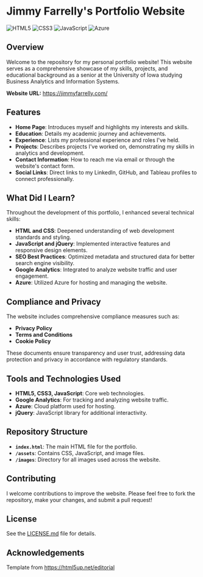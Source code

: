 # Jimmy Farrelly's Portfolio Website
![HTML5](https://img.shields.io/badge/HTML5-E34F26?style=for-the-badge&logo=html5&logoColor=white)
![CSS3](https://img.shields.io/badge/CSS3-1572B6?style=for-the-badge&logo=css3&logoColor=white)
![JavaScript](https://img.shields.io/badge/JavaScript-F7DF1E?style=for-the-badge&logo=javascript&logoColor=black)
![Azure](https://img.shields.io/badge/Azure-0078D4?style=for-the-badge&logo=microsoftazure&logoColor=white)

## Overview

Welcome to the repository for my personal portfolio website! This website serves as a comprehensive showcase of my skills, projects, and educational background as a senior at the University of Iowa studying Business Analytics and Information Systems.

**Website URL:** https://jimmyfarrelly.com/

## Features

- **Home Page**: Introduces myself and highlights my interests and skills.
- **Education**: Details my academic journey and achievements.
- **Experience**: Lists my professional experience and roles I've held.
- **Projects**: Describes projects I've worked on, demonstrating my skills in analytics and development.
- **Contact Information**: How to reach me via email or through the website's contact form.
- **Social Links**: Direct links to my LinkedIn, GitHub, and Tableau profiles to connect professionally.

## What Did I Learn?

Throughout the development of this portfolio, I enhanced several technical skills:

- **HTML and CSS**: Deepened understanding of web development standards and styling.
- **JavaScript and jQuery**: Implemented interactive features and responsive design elements.
- **SEO Best Practices**: Optimized metadata and structured data for better search engine visibility.
- **Google Analytics**: Integrated to analyze website traffic and user engagement.
- **Azure**: Utilized Azure for hosting and managing the website.

## Compliance and Privacy

The website includes comprehensive compliance measures such as:
- **Privacy Policy**
- **Terms and Conditions**
- **Cookie Policy**

These documents ensure transparency and user trust, addressing data protection and privacy in accordance with regulatory standards.

## Tools and Technologies Used

- **HTML5, CSS3, JavaScript**: Core web technologies.
- **Google Analytics**: For tracking and analyzing website traffic.
- **Azure**: Cloud platform used for hosting.
- **jQuery**: JavaScript library for additional interactivity.

## Repository Structure

- **`index.html`**: The main HTML file for the portfolio.
- **`/assets`**: Contains CSS, JavaScript, and image files.
- **`/images`**: Directory for all images used across the website.

## Contributing

I welcome contributions to improve the website. Please feel free to fork the repository, make your changes, and submit a pull request!

## License

See the [LICENSE.md](LICENSE.md) file for details.

## Acknowledgements
Template from https://html5up.net/editorial 


